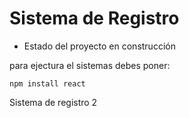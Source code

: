 <h1> Sistema de Registro</h1>

- Estado del proyecto en construcción 

para ejectura el sistemas debes poner:

```npm install react```

Sistema de registro 2

